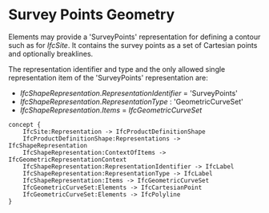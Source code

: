 Survey Points Geometry
======================

Elements may provide a 'SurveyPoints' representation for defining a contour such as for _IfcSite_. It contains the survey points as a set of Cartesian points and optionally breaklines.

The representation identifier and type and the only allowed single representation item of the 'SurveyPoints' representation are:

* _IfcShapeRepresentation_._RepresentationIdentifier_ = 'SurveyPoints'
* _IfcShapeRepresentation_._RepresentationType_ : 'GeometricCurveSet'
* _IfcShapeRepresentation_._Items_ = _IfcGeometricCurveSet_

```
concept {
    IfcSite:Representation -> IfcProductDefinitionShape
    IfcProductDefinitionShape:Representations -> IfcShapeRepresentation
    IfcShapeRepresentation:ContextOfItems -> IfcGeometricRepresentationContext
    IfcShapeRepresentation:RepresentationIdentifier -> IfcLabel
    IfcShapeRepresentation:RepresentationType -> IfcLabel
    IfcShapeRepresentation:Items -> IfcGeometricCurveSet
    IfcGeometricCurveSet:Elements -> IfcCartesianPoint
    IfcGeometricCurveSet:Elements -> IfcPolyline
}
```
